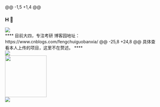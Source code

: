 @@ -1,5 +1,4 @@
### H 👋
<div> <img src="https://metrics.lecoq.io/LINAN1345272421?template=classic&config.timezone=Asia%2FShanghai"> </div>
****
目前大四，专注考研  
博客园地址：https://www.cnblogs.com/fengchuiguobanxia/  
@@ -25,8 +24,8 @@
具体查看本人上传的项目，这里不在赘述。  
****
<div> <img src="https://metrics.lecoq.io/huangmouren?template=classic&config.timezone=Asia%2FShanghai"> </div>
<div> <img height="137px" src="https://github-readme-stats.vercel.app/api?username=huangmouren233&hide_title=true&hide_border=true&show_icons=trueline_height=21&text_color=000&icon_color=000&bg_color=0,ea6161,ffc64d,fffc4d,52fa5a&theme=graywhite" /> </div>
<div> <img src="https://github-readme-stats.vercel.app/api/top-langs/?username=huangmouren233&hide_title=true&hide_border=true&layout=compact&langs_count=6&text_color=000&icon_color=fff&bg_color=0,52fa5a,4dfcff,c64dff&theme=graywhite" /> </div>


